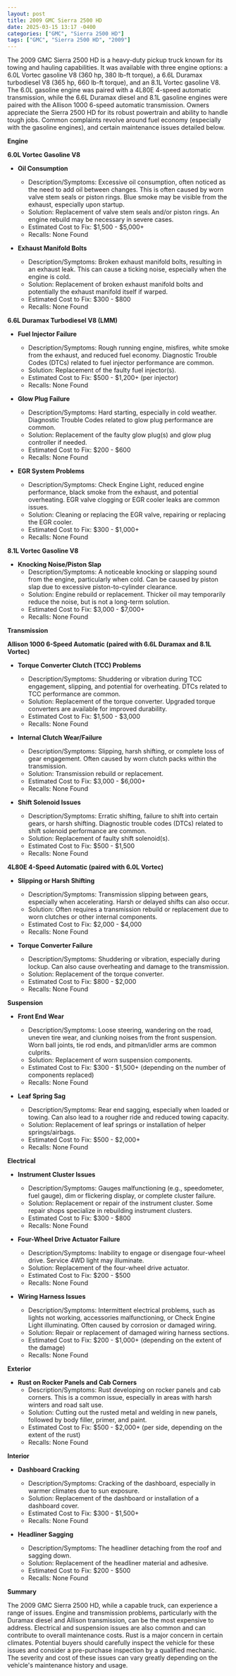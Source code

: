 ```yaml
---
layout: post
title: 2009 GMC Sierra 2500 HD
date: 2025-03-15 13:17 -0400
categories: ["GMC", "Sierra 2500 HD"]
tags: ["GMC", "Sierra 2500 HD", "2009"]
---
```

The 2009 GMC Sierra 2500 HD is a heavy-duty pickup truck known for its towing and hauling capabilities. It was available with three engine options: a 6.0L Vortec gasoline V8 (360 hp, 380 lb-ft torque), a 6.6L Duramax turbodiesel V8 (365 hp, 660 lb-ft torque), and an 8.1L Vortec gasoline V8. The 6.0L gasoline engine was paired with a 4L80E 4-speed automatic transmission, while the 6.6L Duramax diesel and 8.1L gasoline engines were paired with the Allison 1000 6-speed automatic transmission. Owners appreciate the Sierra 2500 HD for its robust powertrain and ability to handle tough jobs. Common complaints revolve around fuel economy (especially with the gasoline engines), and certain maintenance issues detailed below.

**Engine**

**6.0L Vortec Gasoline V8**

* **Oil Consumption**
    * Description/Symptoms: Excessive oil consumption, often noticed as the need to add oil between changes. This is often caused by worn valve stem seals or piston rings. Blue smoke may be visible from the exhaust, especially upon startup.
    * Solution: Replacement of valve stem seals and/or piston rings. An engine rebuild may be necessary in severe cases.
    * Estimated Cost to Fix: $1,500 - $5,000+
    * Recalls: None Found

* **Exhaust Manifold Bolts**
    * Description/Symptoms: Broken exhaust manifold bolts, resulting in an exhaust leak. This can cause a ticking noise, especially when the engine is cold.
    * Solution: Replacement of broken exhaust manifold bolts and potentially the exhaust manifold itself if warped.
    * Estimated Cost to Fix: $300 - $800
    * Recalls: None Found

**6.6L Duramax Turbodiesel V8 (LMM)**

* **Fuel Injector Failure**
    * Description/Symptoms: Rough running engine, misfires, white smoke from the exhaust, and reduced fuel economy. Diagnostic Trouble Codes (DTCs) related to fuel injector performance are common.
    * Solution: Replacement of the faulty fuel injector(s).
    * Estimated Cost to Fix: $500 - $1,200+ (per injector)
    * Recalls: None Found

* **Glow Plug Failure**
    * Description/Symptoms: Hard starting, especially in cold weather.  Diagnostic Trouble Codes related to glow plug performance are common.
    * Solution: Replacement of the faulty glow plug(s) and glow plug controller if needed.
    * Estimated Cost to Fix: $200 - $600
    * Recalls: None Found

* **EGR System Problems**
    * Description/Symptoms: Check Engine Light, reduced engine performance, black smoke from the exhaust, and potential overheating. EGR valve clogging or EGR cooler leaks are common issues.
    * Solution: Cleaning or replacing the EGR valve, repairing or replacing the EGR cooler.
    * Estimated Cost to Fix: $300 - $1,000+
    * Recalls: None Found

**8.1L Vortec Gasoline V8**

* **Knocking Noise/Piston Slap**
    * Description/Symptoms: A noticeable knocking or slapping sound from the engine, particularly when cold. Can be caused by piston slap due to excessive piston-to-cylinder clearance.
    * Solution: Engine rebuild or replacement.  Thicker oil may temporarily reduce the noise, but is not a long-term solution.
    * Estimated Cost to Fix: $3,000 - $7,000+
    * Recalls: None Found

**Transmission**

**Allison 1000 6-Speed Automatic (paired with 6.6L Duramax and 8.1L Vortec)**

* **Torque Converter Clutch (TCC) Problems**
    * Description/Symptoms: Shuddering or vibration during TCC engagement, slipping, and potential for overheating. DTCs related to TCC performance are common.
    * Solution: Replacement of the torque converter. Upgraded torque converters are available for improved durability.
    * Estimated Cost to Fix: $1,500 - $3,000
    * Recalls: None Found

* **Internal Clutch Wear/Failure**
    * Description/Symptoms: Slipping, harsh shifting, or complete loss of gear engagement.  Often caused by worn clutch packs within the transmission.
    * Solution: Transmission rebuild or replacement.
    * Estimated Cost to Fix: $3,000 - $6,000+
    * Recalls: None Found

* **Shift Solenoid Issues**
    * Description/Symptoms: Erratic shifting, failure to shift into certain gears, or harsh shifting.  Diagnostic trouble codes (DTCs) related to shift solenoid performance are common.
    * Solution: Replacement of faulty shift solenoid(s).
    * Estimated Cost to Fix: $500 - $1,500
    * Recalls: None Found

**4L80E 4-Speed Automatic (paired with 6.0L Vortec)**

* **Slipping or Harsh Shifting**
    * Description/Symptoms: Transmission slipping between gears, especially when accelerating. Harsh or delayed shifts can also occur.
    * Solution: Often requires a transmission rebuild or replacement due to worn clutches or other internal components.
    * Estimated Cost to Fix: $2,000 - $4,000
    * Recalls: None Found

* **Torque Converter Failure**
    * Description/Symptoms: Shuddering or vibration, especially during lockup. Can also cause overheating and damage to the transmission.
    * Solution: Replacement of the torque converter.
    * Estimated Cost to Fix: $800 - $2,000
    * Recalls: None Found

**Suspension**

* **Front End Wear**
    * Description/Symptoms: Loose steering, wandering on the road, uneven tire wear, and clunking noises from the front suspension.  Worn ball joints, tie rod ends, and pitman/idler arms are common culprits.
    * Solution: Replacement of worn suspension components.
    * Estimated Cost to Fix: $300 - $1,500+ (depending on the number of components replaced)
    * Recalls: None Found

* **Leaf Spring Sag**
    * Description/Symptoms: Rear end sagging, especially when loaded or towing.  Can also lead to a rougher ride and reduced towing capacity.
    * Solution: Replacement of leaf springs or installation of helper springs/airbags.
    * Estimated Cost to Fix: $500 - $2,000+
    * Recalls: None Found

**Electrical**

* **Instrument Cluster Issues**
    * Description/Symptoms: Gauges malfunctioning (e.g., speedometer, fuel gauge), dim or flickering display, or complete cluster failure.
    * Solution: Replacement or repair of the instrument cluster.  Some repair shops specialize in rebuilding instrument clusters.
    * Estimated Cost to Fix: $300 - $800
    * Recalls: None Found

* **Four-Wheel Drive Actuator Failure**
    * Description/Symptoms: Inability to engage or disengage four-wheel drive.  Service 4WD light may illuminate.
    * Solution: Replacement of the four-wheel drive actuator.
    * Estimated Cost to Fix: $200 - $500
    * Recalls: None Found

* **Wiring Harness Issues**
    * Description/Symptoms: Intermittent electrical problems, such as lights not working, accessories malfunctioning, or Check Engine Light illuminating.  Often caused by corrosion or damaged wiring.
    * Solution: Repair or replacement of damaged wiring harness sections.
    * Estimated Cost to Fix: $200 - $1,000+ (depending on the extent of the damage)
    * Recalls: None Found

**Exterior**

* **Rust on Rocker Panels and Cab Corners**
    * Description/Symptoms: Rust developing on rocker panels and cab corners. This is a common issue, especially in areas with harsh winters and road salt use.
    * Solution: Cutting out the rusted metal and welding in new panels, followed by body filler, primer, and paint.
    * Estimated Cost to Fix: $500 - $2,000+ (per side, depending on the extent of the rust)
    * Recalls: None Found

**Interior**

* **Dashboard Cracking**
    * Description/Symptoms: Cracking of the dashboard, especially in warmer climates due to sun exposure.
    * Solution: Replacement of the dashboard or installation of a dashboard cover.
    * Estimated Cost to Fix: $300 - $1,500+
    * Recalls: None Found

* **Headliner Sagging**
    * Description/Symptoms: The headliner detaching from the roof and sagging down.
    * Solution: Replacement of the headliner material and adhesive.
    * Estimated Cost to Fix: $200 - $500
    * Recalls: None Found

**Summary**

The 2009 GMC Sierra 2500 HD, while a capable truck, can experience a range of issues. Engine and transmission problems, particularly with the Duramax diesel and Allison transmission, can be the most expensive to address. Electrical and suspension issues are also common and can contribute to overall maintenance costs. Rust is a major concern in certain climates. Potential buyers should carefully inspect the vehicle for these issues and consider a pre-purchase inspection by a qualified mechanic. The severity and cost of these issues can vary greatly depending on the vehicle's maintenance history and usage.

